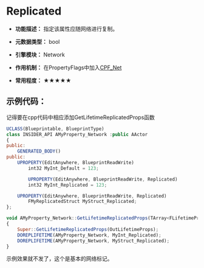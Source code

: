 # Replicated

- **功能描述：** 指定该属性应随网络进行复制。

- **元数据类型：** bool
- **引擎模块：** Network
- **作用机制：** 在PropertyFlags中加入[CPF_Net](../../../Flags/EPropertyFlags/CPF_Net.md)
- **常用程度：** ★★★★★

## 示例代码：

记得要在cpp代码中相应添加GetLifetimeReplicatedProps函数

```jsx
UCLASS(Blueprintable, BlueprintType)
class INSIDER_API AMyProperty_Network :public AActor
{
public:
	GENERATED_BODY()
public:
	UPROPERTY(EditAnywhere, BlueprintReadWrite)
		int32 MyInt_Default = 123;

		UPROPERTY(EditAnywhere, BlueprintReadWrite, Replicated)
		int32 MyInt_Replicated = 123;

	UPROPERTY(EditAnywhere, BlueprintReadWrite, Replicated)
		FMyReplicatedStruct MyStruct_Replicated;
};

void AMyProperty_Network::GetLifetimeReplicatedProps(TArray<FLifetimeProperty>& OutLifetimeProps) const
{
	Super::GetLifetimeReplicatedProps(OutLifetimeProps);
	DOREPLIFETIME(AMyProperty_Network, MyInt_Replicated);
	DOREPLIFETIME(AMyProperty_Network, MyStruct_Replicated);
}
```

示例效果就不发了，这个是基本的网络标记。